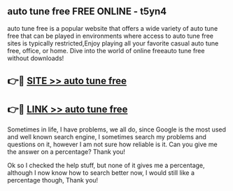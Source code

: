## auto tune free FREE ONLINE - t5yn4

auto tune free is a popular website that offers a wide variety of auto tune free that can be played in environments where access to auto tune free sites is typically restricted,Enjoy playing all your favorite casual auto tune free, office, or home. Dive into the world of online freeauto tune free without downloads!

## 👉🔴 [SITE >> auto tune free](http://news.freeplayer.one?title=auto_tune_free&ref=FRRE)

## 👉🔴 [LINK >> auto tune free](http://news.freeplayer.one?title=auto_tune_free&ref=FREE)

Sometimes in life, I have problems, we all do, since Google is the most used and well known search engine, I sometimes search my problems and questions on it, however I am not sure how reliable is it. Can you give me the answer on a percentage? Thank you!

Ok so I checked the help stuff, but none of it gives me a percentage, although I now know how to search better now, I would still like a percentage though, Thank you!